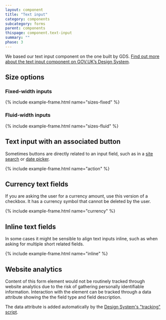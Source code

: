 ```yaml
---
layout: component
title: "Text input"
category: components
subcategory: forms
parent: components
thispage: component.text-input
summary: ""
phase: 3
---
```


We based our text input component on the one built by GDS. [Find out more about the text input component on GOV.UK’s Design System](https://design-system.service.gov.uk/components/text-input/).




## Size options

### Fixed-width inputs
{% include example-frame.html name="sizes-fixed" %}

### Fluid-width inputs
{% include example-frame.html name="sizes-fluid" %}




## Text input with an associated button

Sometimes buttons are directly related to an input field, such as in a [site search](/components/site-search) or [date picker](/components/date-picker).

{% include example-frame.html name="action" %}




## Currency text fields

If you are asking the user for a currency amount, use this version of a checkbox. It has a currency symbol that cannot be deleted by the user.

{% include example-frame.html name="currency" %}




## Inline text fields

In some cases it might be sensible to align text inputs inline, such as when asking for multiple short related fields.

{% include example-frame.html name="inline" %}




## Website analytics

Content of this form element would not be routinely tracked through website analytics due to the risk of gathering personally identifiable information. Interaction with the element can be tracked through a data attribute showing the the field type and field description.

The data attribute is added automatically by the [Design System's "tracking" script](/get-started/tracking/#text-input).
